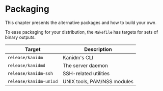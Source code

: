 # Packaging

This chapter presents the alternative packages and how to build your own.

To ease packaging for your distribution, the `Makefile` has targets for sets of binary outputs.

| Target                 | Description                 |
| ---------------------- | --------------------------- |
| `release/kanidm`       | Kanidm's CLI                |
| `release/kanidmd`      | The server daemon           |
| `release/kanidm-ssh`   | SSH-related utilities       |
| `release/kanidm-unixd` | UNIX tools, PAM/NSS modules |